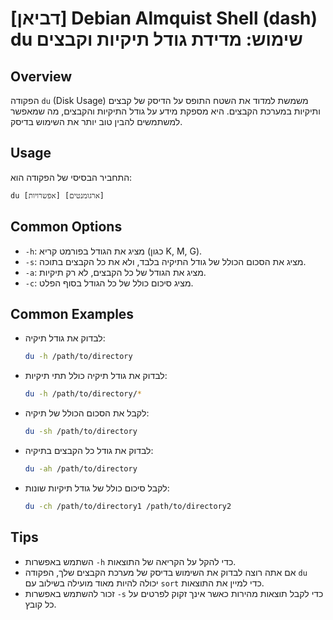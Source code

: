 # [דביאן] Debian Almquist Shell (dash) du שימוש: מדידת גודל תיקיות וקבצים

## Overview
הפקודה `du` (Disk Usage) משמשת למדוד את השטח התופס על הדיסק של קבצים ותיקיות במערכת הקבצים. היא מספקת מידע על גודל התיקיות והקבצים, מה שמאפשר למשתמשים להבין טוב יותר את השימוש בדיסק.

## Usage
התחביר הבסיסי של הפקודה הוא:
```
du [אפשרויות] [ארגומנטים]
```

## Common Options
- `-h`: מציג את הגודל בפורמט קריא (כגון K, M, G).
- `-s`: מציג את הסכום הכולל של גודל התיקיה בלבד, ולא את כל הקבצים בתוכה.
- `-a`: מציג את הגודל של כל הקבצים, לא רק תיקיות.
- `-c`: מציג סיכום כולל של כל הגודל בסוף הפלט.

## Common Examples
- לבדוק את גודל תיקיה:
  ```bash
  du -h /path/to/directory
  ```

- לבדוק את גודל תיקיה כולל תתי תיקיות:
  ```bash
  du -h /path/to/directory/*
  ```

- לקבל את הסכום הכולל של תיקיה:
  ```bash
  du -sh /path/to/directory
  ```

- לבדוק את גודל כל הקבצים בתיקיה:
  ```bash
  du -ah /path/to/directory
  ```

- לקבל סיכום כולל של גודל תיקיות שונות:
  ```bash
  du -ch /path/to/directory1 /path/to/directory2
  ```

## Tips
- השתמש באפשרות `-h` כדי להקל על הקריאה של התוצאות.
- אם אתה רוצה לבדוק את השימוש בדיסק של מערכת הקבצים שלך, הפקודה `du` יכולה להיות מאוד מועילה בשילוב עם `sort` כדי למיין את התוצאות.
- זכור להשתמש באפשרות `-s` כדי לקבל תוצאות מהירות כאשר אינך זקוק לפרטים על כל קובץ.